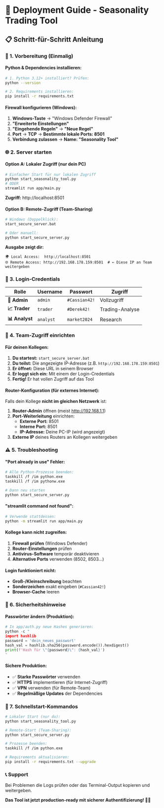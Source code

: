 # 🚀 Deployment Guide - Seasonality Trading Tool

## 📋 Schritt-für-Schritt Anleitung

### 🔧 1. Vorbereitung (Einmalig)

#### Python & Dependencies installieren:
```bash
# 1. Python 3.12+ installiert? Prüfen:
python --version

# 2. Requirements installieren:
pip install -r requirements.txt
```

#### Firewall konfigurieren (Windows):
1. **Windows-Taste** → "Windows Defender Firewall"
2. **"Erweiterte Einstellungen"**
3. **"Eingehende Regeln"** → **"Neue Regel"**
4. **Port** → **TCP** → **Bestimmte lokale Ports: 8501**
5. **Verbindung zulassen** → **Name: "Seasonality Tool"**

### 🌐 2. Server starten

#### **Option A: Lokaler Zugriff (nur dein PC)**
```bash
# Einfacher Start für nur lokalen Zugriff
python start_seasonality_tool.py
# ODER
streamlit run app/main.py
```
**Zugriff:** http://localhost:8501

#### **Option B: Remote-Zugriff (Team-Sharing)**
```bash
# Windows (Doppelklick):
start_secure_server.bat

# Oder manuell:
python start_secure_server.py
```

**Ausgabe zeigt dir:**
```
🌍 Local Access:  http://localhost:8501
🌐 Remote Access: http://192.168.178.159:8501  # ← Diese IP an Team weitergeben
```

### 🔑 3. Login-Credentials

| Rolle | Username | Passwort | Zugriff |
|-------|----------|----------|---------|
| **👑 Admin** | `admin` | `#Cassian42!` | Vollzugriff |
| **📈 Trader** | `trader` | `#Derek42!` | Trading-Analyse |
| **📊 Analyst** | `analyst` | `market2024` | Research |

### 🤝 4. Team-Zugriff einrichten

#### Für deinen Kollegen:
1. **Du startest:** `start_secure_server.bat`
2. **Du teilst:** Die angezeigte IP-Adresse (z.B. `http://192.168.178.159:8501`)
3. **Er öffnet:** Diese URL in seinem Browser
4. **Er loggt sich ein:** Mit einem der Login-Credentials
5. **Fertig!** Er hat vollen Zugriff auf das Tool

#### Router-Konfiguration (für externes Internet):
Falls dein Kollege **nicht im gleichen Netzwerk** ist:
1. **Router-Admin** öffnen (meist http://192.168.1.1)
2. **Port-Weiterleitung** einrichten:
   - **Externe Port:** 8501
   - **Interne Port:** 8501
   - **IP-Adresse:** Deine PC-IP (wird angezeigt)
3. **Externe IP** deines Routers an Kollegen weitergeben

### ⚠️ 5. Troubleshooting

#### "Port already in use" Fehler:
```bash
# Alle Python-Prozesse beenden:
taskkill /f /im python.exe
taskkill /f /im pythonw.exe

# Dann neu starten
python start_secure_server.py
```

#### "streamlit command not found":
```bash
# Verwende stattdessen:
python -m streamlit run app/main.py
```

#### Kollege kann nicht zugreifen:
1. **Firewall prüfen** (Windows Defender)
2. **Router-Einstellungen** prüfen
3. **Antivirus-Software** temporär deaktivieren
4. **Alternative Ports** verwenden (8502, 8503...)

#### Login funktioniert nicht:
- **Groß-/Kleinschreibung** beachten
- **Sonderzeichen** exakt eingeben (`#Cassian42!`)
- **Browser-Cache** leeren

### 🔐 6. Sicherheitshinweise

#### Passwörter ändern (Produktion):
```python
# In app/auth.py neue Hashes generieren:
python -c "
import hashlib
password = 'dein_neues_passwort'
hash_val = hashlib.sha256(password.encode()).hexdigest()
print(f'Hash für \"{password}\": {hash_val}')
"
```

#### Sichere Produktion:
- ✅ **Starke Passwörter** verwenden
- ✅ **HTTPS** implementieren (für Internet-Zugriff)
- ✅ **VPN** verwenden (für Remote-Team)
- ✅ **Regelmäßige Updates** der Dependencies

### 🎯 7. Schnellstart-Kommandos

```bash
# Lokaler Start (nur du):
python start_seasonality_tool.py

# Remote-Start (Team-Sharing):
python start_secure_server.py

# Prozesse beenden:
taskkill /f /im python.exe

# Requirements aktualisieren:
pip install -r requirements.txt --upgrade
```

### 📞 Support
Bei Problemen die Logs prüfen oder das Terminal-Output kopieren und weitergeben.

**Das Tool ist jetzt production-ready mit sicherer Authentifizierung! 🚀🔐**